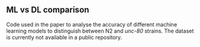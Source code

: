 ## ML vs DL comparison
Code used in the paper to analyse the accuracy of different machine learning models to distinguish between N2 and *unc-80* strains.
The dataset is currently not available in a public repository.
